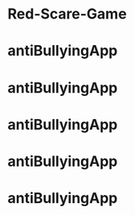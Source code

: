 # Red-Scare-Game
# antiBullyingApp
# antiBullyingApp
# antiBullyingApp
# antiBullyingApp
# antiBullyingApp

